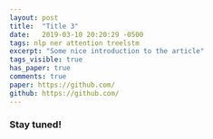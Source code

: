 ```yaml
---
layout: post
title:  "Title 3"
date:   2019-03-10 20:20:29 -0500
tags: nlp ner attention treelstm
excerpt: "Some nice introduction to the article"
tags_visible: true
has_paper: true
comments: true
paper: https://github.com/
github: https://github.com/
---
```


### Stay tuned! 
